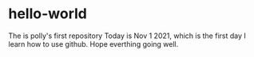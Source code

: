 # hello-world
The is polly's first repository
Today is Nov 1 2021, which is the first day I learn how to use github.
Hope everthing going well.
